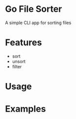 # Go File Sorter
A simple CLI app for sorting files

# Features
- sort
- unsort
- filter

# Usage
# Examples
